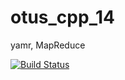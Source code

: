 # otus_cpp_14
yamr, MapReduce

[![Build Status](https://travis-ci.org/evgenykol/otus_cpp_14.svg?branch=master)](https://travis-ci.org/evgenykol/otus_cpp_14)
